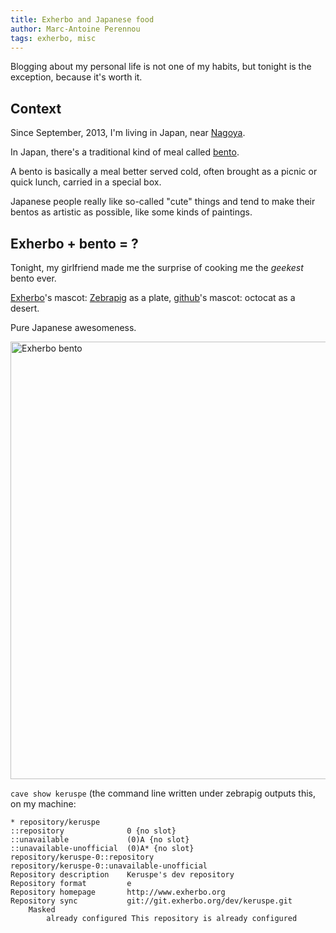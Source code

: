 ```yaml
---
title: Exherbo and Japanese food
author: Marc-Antoine Perennou
tags: exherbo, misc
---
```


Blogging about my personal life is not one of my habits, but tonight is the exception, because it's worth it.

## Context

Since September, 2013, I'm living in Japan, near [Nagoya](http://en.wikipedia.org/wiki/Nagoya).

In Japan, there's a traditional kind of meal called [bento](http://en.wikipedia.org/wiki/Bento).

A bento is basically a meal better served cold, often brought as a picnic or quick lunch, carried in a special box.

Japanese people really like so-called "cute" things and tend to make their bentos as artistic as possible, like some
kinds of paintings.

## Exherbo + bento = ?

Tonight, my girlfriend made me the surprise of cooking me the *geekest* bento ever.

[Exherbo](http://www.exherbo.org/)'s mascot: [Zebrapig](http://dev.exherbo.org/~zebrapig/) as a plate,
[github](https://github.com/)'s mascot: octocat as a desert.

Pure Japanese awesomeness.

<img alt="Exherbo bento" src="http://www.imagination-land.org/files/bento.jpg" style="width: 50em;" />

`cave show keruspe` (the command line written under zebrapig outputs this, on my machine:

    * repository/keruspe
    ::repository              0 {no slot}
    ::unavailable             (0)A {no slot}
    ::unavailable-unofficial  (0)A* {no slot}
    repository/keruspe-0::repository
    repository/keruspe-0::unavailable-unofficial
    Repository description    Keruspe's dev repository
    Repository format         e
    Repository homepage       http://www.exherbo.org
    Repository sync           git://git.exherbo.org/dev/keruspe.git
        Masked
            already configured This repository is already configured

